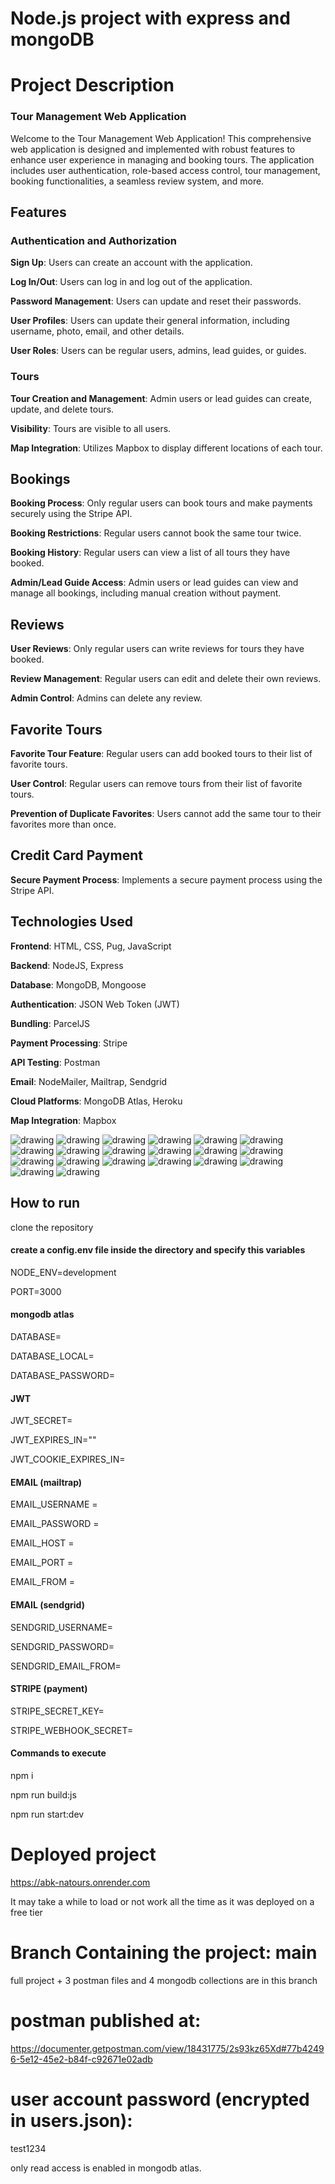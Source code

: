
# Node.js project with express and mongoDB
# Project Description

### Tour Management Web Application
Welcome to the Tour Management Web Application! This comprehensive web application is designed and implemented with robust features to enhance user experience in managing and booking tours. The application includes user authentication, role-based access control, tour management, booking functionalities, a seamless review system, and more.

## Features
### Authentication and Authorization
**Sign Up**: Users can create an account with the application.

**Log In/Out**: Users can log in and log out of the application.

**Password Management**: Users can update and reset their passwords.

**User Profiles**: Users can update their general information, including username, photo, email, and other details.

**User Roles**: Users can be regular users, admins, lead guides, or guides.

### Tours
**Tour Creation and Management**: Admin users or lead guides can create, update, and delete tours.

**Visibility**: Tours are visible to all users.

**Map Integration**: Utilizes Mapbox to display different locations of each tour.

## Bookings
**Booking Process**: Only regular users can book tours and make payments securely using the Stripe API.

**Booking Restrictions**: Regular users cannot book the same tour twice.

**Booking History**: Regular users can view a list of all tours they have booked.

**Admin/Lead Guide Access**: Admin users or lead guides can view and manage all bookings, including manual creation without payment.

## Reviews
**User Reviews**: Only regular users can write reviews for tours they have booked.

**Review Management**: Regular users can edit and delete their own reviews.

**Admin Control**: Admins can delete any review.

## Favorite Tours
**Favorite Tour Feature**: Regular users can add booked tours to their list of favorite tours.

**User Control**: Regular users can remove tours from their list of favorite tours.

**Prevention of Duplicate Favorites**: Users cannot add the same tour to their favorites more than once.

## Credit Card Payment
**Secure Payment Process**: Implements a secure payment process using the Stripe API.

## Technologies Used
**Frontend**: HTML, CSS, Pug, JavaScript

**Backend**: NodeJS, Express

**Database**: MongoDB, Mongoose

**Authentication**: JSON Web Token (JWT)

**Bundling**: ParcelJS

**Payment Processing**: Stripe

**API Testing**: Postman

**Email**: NodeMailer, Mailtrap, Sendgrid

**Cloud Platforms**: MongoDB Atlas, Heroku

**Map Integration**: Mapbox

<img src="project screenshots/01.png" alt="drawing"/>
<img src="project screenshots/1.png" alt="drawing"/>
<img src="project screenshots/2.png" alt="drawing"/>
<img src="project screenshots/3.png" alt="drawing"/>
<img src="project screenshots/4.png" alt="drawing"/>
<img src="project screenshots/5.png" alt="drawing"/>
<img src="project screenshots/6.png" alt="drawing"/>
<img src="project screenshots/7.png" alt="drawing"/>
<img src="project screenshots/8.png" alt="drawing"/>
<img src="project screenshots/9.png" alt="drawing"/>
<img src="project screenshots/10.png" alt="drawing"/>
<img src="project screenshots/11.png" alt="drawing"/>
<img src="project screenshots/12.png" alt="drawing"/>
<img src="project screenshots/13.png" alt="drawing"/>
<img src="project screenshots/14.png" alt="drawing"/>
<img src="project screenshots/15.png" alt="drawing"/>
<img src="project screenshots/16.png" alt="drawing"/>
<img src="project screenshots/17.png" alt="drawing"/>
<img src="project screenshots/18.png" alt="drawing"/>
<img src="project screenshots/19.png" alt="drawing"/>


## How to run
clone the repository 

#### create a config.env file inside the directory and specify this variables

NODE_ENV=development


PORT=3000

#### mongodb atlas
DATABASE=

DATABASE_LOCAL=

DATABASE_PASSWORD=

#### JWT
JWT_SECRET=

JWT_EXPIRES_IN=""

JWT_COOKIE_EXPIRES_IN=

#### EMAIL (mailtrap)
EMAIL_USERNAME = 

EMAIL_PASSWORD = 

EMAIL_HOST = 

EMAIL_PORT = 

EMAIL_FROM = 

#### EMAIL (sendgrid)
SENDGRID_USERNAME=

SENDGRID_PASSWORD=

SENDGRID_EMAIL_FROM=

#### STRIPE (payment)
STRIPE_SECRET_KEY=

STRIPE_WEBHOOK_SECRET=

#### Commands to execute

npm i

npm run build:js

npm run start:dev

# Deployed project
https://abk-natours.onrender.com

It may take a while to load or not work all the time as it was deployed on a free tier

# Branch Containing the project: main
full project + 3 postman files and 4 mongodb collections are in this branch 
# postman published at:
https://documenter.getpostman.com/view/18431775/2s93kz65Xd#77b42496-5e12-45e2-b84f-c92671e02adb

# user account password (encrypted in users.json): 
test1234

only read access is enabled in mongodb atlas.
